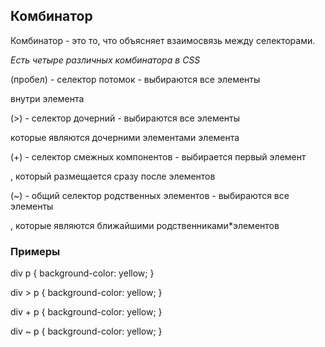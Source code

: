 ## Комбинатор
Комбинатор - это то, что объясняет взаимосвязь между селекторами.

*Есть четыре различных комбинатора в CSS*

(пробел) - селектор потомок - выбираются все элементы <p> внутри элемента <div>
(>) - селектор дочерний - выбираются все элементы <p> которые являются дочерними элементами элемента <div>
(+) - селектор смежных компонентов - выбирается первый элемент <p>, который размещается сразу после элементов <div>
(~) - общий селектор родственных элементов -  выбираются все элементы <p>, которые являются ближайшими родственниками*элементов <div>

### Примеры


div  p {
    background-color: yellow;
}


div > p {
    background-color: yellow;
}


div + p {
    background-color: yellow;
}

 
div ~ p {
    background-color: yellow;
}